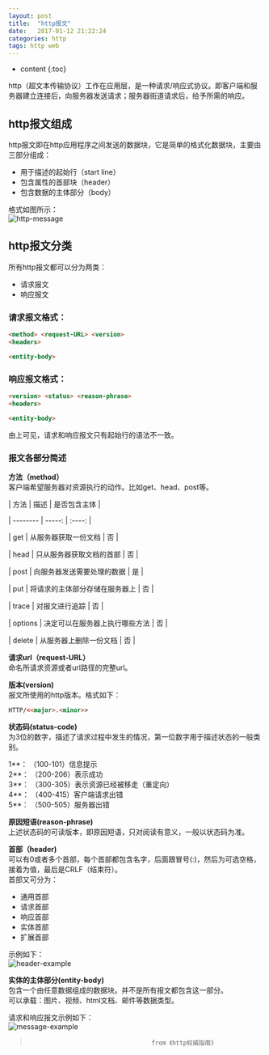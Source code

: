 ```yaml
---
layout: post
title:  "http报文"
date:   2017-01-12 21:22:24
categories: http
tags: http web
---
```


* content
{:toc}

http（超文本传输协议）工作在应用层，是一种请求/响应式协议。即客户端和服务器建立连接后，向服务器发送请求；服务器街道请求后，给予所需的响应。  




## http报文组成  

http报文即在http应用程序之间发送的数据块，它是简单的格式化数据块，主要由三部分组成：  

* 用于描述的起始行（start line）  
* 包含属性的首部块（header）  
* 包含数据的主体部分（body）  

格式如图所示：  
![http-message]({{"/css/pics/http-message.png"}})   

## http报文分类  

所有http报文都可以分为两类：  

* 请求报文    
* 响应报文  

### 请求报文格式：  

```html  
<method> <request-URL> <version>
<headers>  

<entity-body>  
```  

### 响应报文格式：  
```html  
<version> <status> <reason-phrase>
<headers>  

<entity-body>  
```  

由上可见，请求和响应报文只有起始行的语法不一致。  

### 报文各部分简述  

**方法（method）**  
客户端希望服务器对资源执行的动作。比如get、head、post等。  

| 方法        | 描述    |  是否包含主体  |    

| --------   | -----:   | :----: |  

| get        | 从服务器获取一份文档      |   否    |   

| head        | 只从服务器获取文档的首部      |   否    |   

| post        | 向服务器发送需要处理的数据     |   是    |    

| put        | 将请求的主体部分存储在服务器上      |   否    |   

| trace        | 对报文进行追踪      |   否    |   

| options        | 决定可以在服务器上执行哪些方法      |   否    |   

| delete        | 从服务器上删除一份文档      |   否    |   



**请求url（request-URL）**  
命名所请求资源或者url路径的完整url。  

**版本(version)**  
报文所使用的http版本。格式如下： 

```html     
HTTP/<<major>.<minor>>
```

**状态码(status-code)**   
为3位的数字，描述了请求过程中发生的情况，第一位数字用于描述状态的一般类别。 

1**： （100-101）信息提示      
2**： （200-206）表示成功      
3**： （300-305）表示资源已经被移走（重定向）   
4**： （400-415）客户端请求出错    
5**： （500-505）服务器出错     

**原因短语(reason-phrase)**  
上述状态码的可读版本，即原因短语，只对阅读有意义，一般以状态码为准。  

**首部（header)**  
可以有0或者多个首部，每个首部都包含名字，后面跟冒号(:)，然后为可选空格，接着为值，最后是CRLF（结束符）。   
首部又可分为：  

* 通用首部  
* 请求首部  
* 响应首部  
* 实体首部  
* 扩展首部  

示例如下：  
![header-example]({{"/css/pics/header-example.png"}}) 

**实体的主体部分(entity-body)**  
   包含一个由任意数据组成的数据块。并不是所有报文都包含这一部分。  
可以承载：图片、视频、html文档、邮件等数据类型。  

请求和响应报文示例如下：  
![message-example]({{"/css/pics/message-example.png"}})   

>                                       from 《http权威指南》




